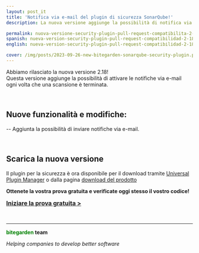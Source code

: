 ```yaml
---
layout: post_it
title: 'Notifica via e-mail del plugin di sicurezza SonarQube!'
description: La nuova versione aggiunge la possibilità di notifica via e-mail.

permalink: nuova-versione-security-plugin-pull-request-compatibilita-2-18
spanish: nueva-version-security-plugin-pull-request-compatibilidad-2-18
english: nueva-version-security-plugin-pull-request-compatibilidad-2-18

cover: /img/posts/2023-09-26-new-bitegarden-sonarqube-security-plugin.png
---
```


Abbiamo rilasciato la nuova versione 2.18!
<br>
Questa versione aggiunge la possibilità di attivare le notifiche via e-mail ogni volta che una scansione è terminata.
<br>

<br>
 
## Nuove funzionalità e modifiche:

-- Aggiunta la possibilità di inviare notifiche via e-mail.

<br>

## Scarica la nuova versione

Il plugin per la sicurezza è ora disponibile per il download tramite [Universal Plugin Manager](/it/sonarqube-upm) o dalla pagina [download del prodotto](/it/sonarqube-security-trial-form)

**Ottenete la vostra prova gratuita e verificate oggi stesso il vostro codice!**

<a href = "/it/sonarqube-security-trial-form" class = "btn btn-primary btn-call-to-action fancybox" style = "font-weight: bold; font-size: 16px; text-transform : mayúsculas; "> Iniziare la prova gratuita > </a>

<br/>

---
**<span style="color: green">bitegarden</span> team**

_Helping companies to develop better software_